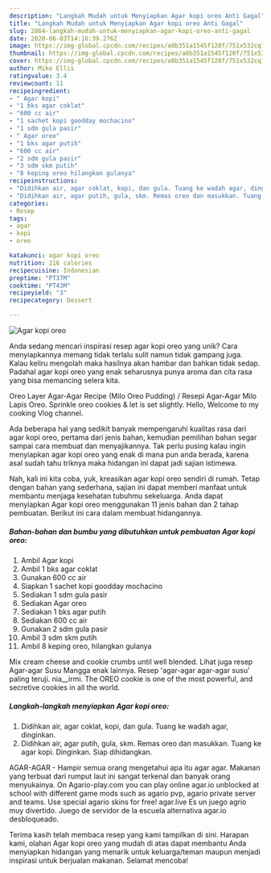 ```yaml
---
description: "Langkah Mudah untuk Menyiapkan Agar kopi oreo Anti Gagal"
title: "Langkah Mudah untuk Menyiapkan Agar kopi oreo Anti Gagal"
slug: 2864-langkah-mudah-untuk-menyiapkan-agar-kopi-oreo-anti-gagal
date: 2020-06-03T14:16:39.276Z
image: https://img-global.cpcdn.com/recipes/a8b351a1545f120f/751x532cq70/agar-kopi-oreo-foto-resep-utama.jpg
thumbnail: https://img-global.cpcdn.com/recipes/a8b351a1545f120f/751x532cq70/agar-kopi-oreo-foto-resep-utama.jpg
cover: https://img-global.cpcdn.com/recipes/a8b351a1545f120f/751x532cq70/agar-kopi-oreo-foto-resep-utama.jpg
author: Mike Ellis
ratingvalue: 3.4
reviewcount: 11
recipeingredient:
- " Agar kopi"
- "1 bks agar coklat"
- "600 cc air"
- "1 sachet kopi goodday mochacino"
- "1 sdm gula pasir"
- " Agar oreo"
- "1 bks agar putih"
- "600 cc air"
- "2 sdm gula pasir"
- "3 sdm skm putih"
- "8 keping oreo hilangkan gulanya"
recipeinstructions:
- "Didihkan air, agar coklat, kopi, dan gula. Tuang ke wadah agar, dinginkan."
- "Didihkan air, agar putih, gula, skm. Remas oreo dan masukkan. Tuang ke agar kopi. Dinginkan. Siap dihidangkan."
categories:
- Resep
tags:
- agar
- kopi
- oreo

katakunci: agar kopi oreo 
nutrition: 216 calories
recipecuisine: Indonesian
preptime: "PT37M"
cooktime: "PT43M"
recipeyield: "3"
recipecategory: Dessert

---
```



![Agar kopi oreo](https://img-global.cpcdn.com/recipes/a8b351a1545f120f/751x532cq70/agar-kopi-oreo-foto-resep-utama.jpg)

Anda sedang mencari inspirasi resep agar kopi oreo yang unik? Cara menyiapkannya memang tidak terlalu sulit namun tidak gampang juga. Kalau keliru mengolah maka hasilnya akan hambar dan bahkan tidak sedap. Padahal agar kopi oreo yang enak seharusnya punya aroma dan cita rasa yang bisa memancing selera kita.

Oreo Layer Agar-Agar Recipe (Milo Oreo Pudding) / Resepi Agar-Agar Milo Lapis Oreo. Sprinkle oreo cookies &amp; let is set slightly. Hello, Welcome to my cooking Vlog channel.

Ada beberapa hal yang sedikit banyak mempengaruhi kualitas rasa dari agar kopi oreo, pertama dari jenis bahan, kemudian pemilihan bahan segar sampai cara membuat dan menyajikannya. Tak perlu pusing kalau ingin menyiapkan agar kopi oreo yang enak di mana pun anda berada, karena asal sudah tahu triknya maka hidangan ini dapat jadi sajian istimewa.


Nah, kali ini kita coba, yuk, kreasikan agar kopi oreo sendiri di rumah. Tetap dengan bahan yang sederhana, sajian ini dapat memberi manfaat untuk membantu menjaga kesehatan tubuhmu sekeluarga. Anda dapat menyiapkan Agar kopi oreo menggunakan 11 jenis bahan dan 2 tahap pembuatan. Berikut ini cara dalam membuat hidangannya.

<!--inarticleads1-->

##### Bahan-bahan dan bumbu yang dibutuhkan untuk pembuatan Agar kopi oreo:

1. Ambil  Agar kopi
1. Ambil 1 bks agar coklat
1. Gunakan 600 cc air
1. Siapkan 1 sachet kopi goodday mochacino
1. Sediakan 1 sdm gula pasir
1. Sediakan  Agar oreo
1. Sediakan 1 bks agar putih
1. Sediakan 600 cc air
1. Gunakan 2 sdm gula pasir
1. Ambil 3 sdm skm putih
1. Ambil 8 keping oreo, hilangkan gulanya


Mix cream cheese and cookie crumbs until well blended. Lihat juga resep Agar-agar Susu Mangga enak lainnya. Resep &#39;agar-agar agar-agar susu&#39; paling teruji. nia__irmi. The OREO cookie is one of the most powerful, and secretive cookies in all the world. 

<!--inarticleads2-->

##### Langkah-langkah menyiapkan Agar kopi oreo:

1. Didihkan air, agar coklat, kopi, dan gula. Tuang ke wadah agar, dinginkan.
1. Didihkan air, agar putih, gula, skm. Remas oreo dan masukkan. Tuang ke agar kopi. Dinginkan. Siap dihidangkan.


AGAR-AGAR - Hampir semua orang mengetahui apa itu agar agar. Makanan yang terbuat dari rumput laut ini sangat terkenal dan banyak orang menyukainya. On Agario-play.com you can play online agar.io unblocked at school with different game mods such as agario pvp, agario private server and teams. Use special agario skins for free! agar.live Es un juego agrio muy divertido. Juego de servidor de la escuela alternativa agar.io desbloqueado. 

Terima kasih telah membaca resep yang kami tampilkan di sini. Harapan kami, olahan Agar kopi oreo yang mudah di atas dapat membantu Anda menyiapkan hidangan yang menarik untuk keluarga/teman maupun menjadi inspirasi untuk berjualan makanan. Selamat mencoba!
